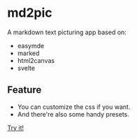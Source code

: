 # md2pic

A markdown text picturing app based on:
- easymde
- marked
- html2canvas
- svelte

## Feature

- You can customize the css if you want. 
- And there're also some handy presets. 

[Try it! ](https://svelte-md2pic.vercel.app/)
